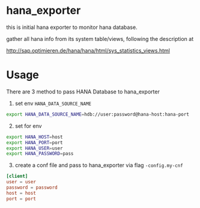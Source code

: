 # hana_exporter 

this is initial hana exporter to monitor hana database.

gather all hana info from its system table/views, following the description at 

http://sap.optimieren.de/hana/hana/html/sys_statistics_views.html

# Usage 
There are 3 method to pass HANA Database to hana_exporter 

1. set env `HANA_DATA_SOURCE_NAME`  
  ```sh
  export HANA_DATA_SOURCE_NAME=hdb://user:password@hana-host:hana-port
  ```

2. set for env 
  ```sh
 export HANA_HOST=host
 export HANA_PORT=port
 export HANA_USER=user
 export HANA_PASSWORD=pass
 ```

3. create a conf file and pass to hana_exporter via flag `-config.my-cnf`
```conf
[client]
user = user
password = password
host = host
port = port 
```

